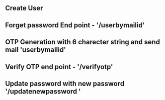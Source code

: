 ## Create User
## Forget password End point - '/userbymailid'
## OTP Generation with 6 charecter string and send mail 'userbymailid'
## Verify OTP end point - '/verifyotp'
## Update password with new password '/updatenewpassword '